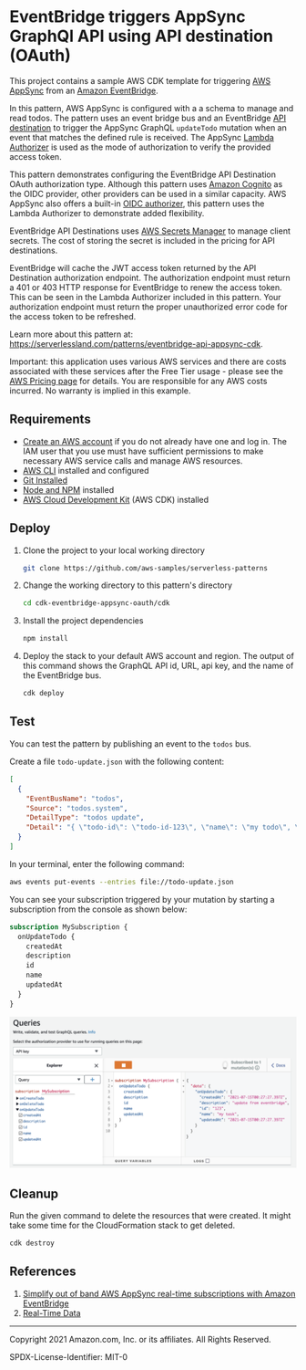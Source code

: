 # EventBridge triggers AppSync GraphQl API using API destination (OAuth)

This project contains a sample AWS CDK template for triggering [AWS AppSync](https://aws.amazon.com/appsync/) from an [Amazon EventBridge](https://aws.amazon.com/eventbridge/).

In this pattern, AWS AppSync is configured with a a schema to manage and read todos. The pattern uses an event bridge bus and an EventBridge [API destination](https://docs.aws.amazon.com/eventbridge/latest/userguide/eb-api-destinations.html) to trigger the AppSync GraphQL `updateTodo` mutation when an event that matches the defined rule is received. The AppSync [Lambda Authorizer](https://docs.aws.amazon.com/appsync/latest/devguide/security-authz.html#aws-lambda-authorization) is used as the mode of authorization to verify the provided access token.

This pattern demonstrates configuring the EventBridge API Destination OAuth authorization type. Although this pattern uses [Amazon Cognito](https://aws.amazon.com/cognito/) as the OIDC provider, other providers can be used in a similar capacity. AWS AppSync also offers a built-in [OIDC authorizer](https://docs.aws.amazon.com/appsync/latest/devguide/security-authz.html#openid-connect-authorization), this pattern uses the Lambda Authorizer to demonstrate added flexibility.

EventBridge API Destinations uses [AWS Secrets Manager](https://aws.amazon.com/secrets-manager/) to manage client secrets. The cost of storing the secret is included in the pricing for API destinations.

EventBridge will cache the JWT access token returned by the API Destination authorization endpoint. The authorization endpoint must return a 401 or 403 HTTP response for EventBridge to renew the access token. This can be seen in the Lambda Authorizer included in this pattern. Your authorization endpoint must return the proper unauthorized error code for the access token to be refreshed.

Learn more about this pattern at: https://serverlessland.com/patterns/eventbridge-api-appsync-cdk.

Important: this application uses various AWS services and there are costs associated with these services after the Free Tier usage - please see the [AWS Pricing page](https://aws.amazon.com/pricing/) for details. You are responsible for any AWS costs incurred. No warranty is implied in this example.

## Requirements

* [Create an AWS account](https://portal.aws.amazon.com/gp/aws/developer/registration/index.html) if you do not already have one and log in. The IAM user that you use must have sufficient permissions to make necessary AWS service calls and manage AWS resources.
* [AWS CLI](https://docs.aws.amazon.com/cli/latest/userguide/install-cliv2.html) installed and configured
* [Git Installed](https://git-scm.com/book/en/v2/Getting-Started-Installing-Git)
* [Node and NPM](https://nodejs.org/en/download/) installed
* [AWS Cloud Development Kit](https://docs.aws.amazon.com/cdk/latest/guide/cli.html) (AWS CDK) installed

## Deploy

1. Clone the project to your local working directory

   ```sh
   git clone https://github.com/aws-samples/serverless-patterns
   ```

2. Change the working directory to this pattern's directory

   ```sh
   cd cdk-eventbridge-appsync-oauth/cdk
   ```

3. Install the project dependencies

   ```sh
   npm install
   ```

4. Deploy the stack to your default AWS account and region. The output of this command shows the GraphQL API id, URL, api key, and the name of the EventBridge bus.

   ```sh
   cdk deploy
   ```

## Test

You can test the pattern by publishing an event to the `todos` bus.

Create a file `todo-update.json` with the following content:

```json
[
  {
    "EventBusName": "todos",
    "Source": "todos.system",
    "DetailType": "todos update",
    "Detail": "{ \"todo-id\": \"todo-id-123\", \"name\": \"my todo\", \"description\": \"update from event-bridge\" }"
  }
]
```

In your terminal, enter the following command:

```sh
aws events put-events --entries file://todo-update.json
```

You can see your subscription triggered by your mutation by starting a subscription from the console as shown below:

```graphql
subscription MySubscription {
  onUpdateTodo {
    createdAt
    description
    id
    name
    updatedAt
  }
}
```

![Listen for subscriptions in the console console](console.png)

## Cleanup

Run the given command to delete the resources that were created. It might take some time for the CloudFormation stack to get deleted.

```sh
cdk destroy
```

## References

1. [Simplify out of band AWS AppSync real-time subscriptions with Amazon EventBridge](https://aws.amazon.com/blogs/mobile/appsync-eventbridge/)
2. [Real-Time Data](https://docs.aws.amazon.com/appsync/latest/devguide/aws-appsync-real-time-data.html)

----
Copyright 2021 Amazon.com, Inc. or its affiliates. All Rights Reserved.

SPDX-License-Identifier: MIT-0
